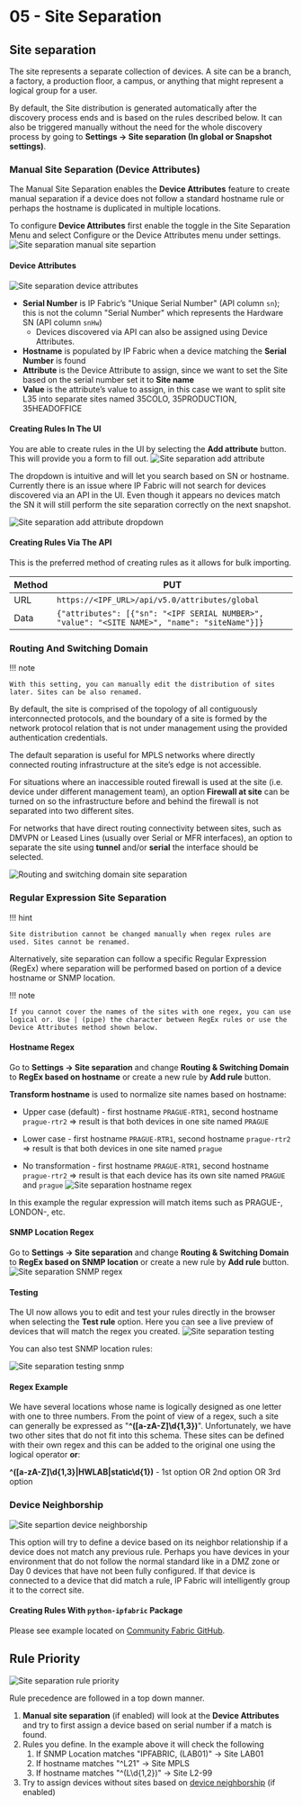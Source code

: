# 05 - Site Separation

## Site separation
The site represents a separate collection of devices. A site can be a branch, a factory, a production floor, a campus, or anything that might represent a logical group for a user.

By default, the Site distribution is generated automatically after the discovery process ends and is based on the rules described below. It can also be triggered manually without the need for the whole discovery process by going to **Settings → Site separation (In global or Snapshot settings)**.

### Manual Site Separation (Device Attributes)

The Manual Site Separation enables the **Device Attributes** feature to create manual separation if a device does not follow a standard hostname rule or perhaps the hostname is duplicated in multiple locations.

To configure **Device Attributes** first enable the toggle in the Site Separation Menu and select Configure or the Device Attributes menu under settings.
![Site separation manual site separtion](site_separation_manual_site_separation.png)

#### Device Attributes

![Site separation device attributes](site_separation_device_attributes.png)

- **Serial Number** is IP Fabric’s "Unique Serial Number" (API column `sn`); this is not the column "Serial Number" which represents the Hardware SN (API column `snHw`)
    - Devices discovered via API can also be assigned using Device Attributes.
- **Hostname** is populated by IP Fabric when a device matching the **Serial Number** is found
- **Attribute** is the Device Attribute to assign, since we want to set the Site based on the serial number set it to **Site name**
- **Value** is the attribute’s value to assign, in this case we want to split site L35 into separate sites named 35COLO, 35PRODUCTION, 35HEADOFFICE

#### Creating Rules In The UI

You are able to create rules in the UI by selecting the **Add attribute** button. This will provide you a form to fill out.
![Site separation add attribute](site_separation_add_attribute.png)

The dropdown is intuitive and will let you search based on SN or hostname. Currently there is an issue where IP Fabric will not search for devices discovered via an API in the UI. Even though it appears no devices match the SN it will still perform the site separation correctly on the next snapshot.

![Site separation add attribute dropdown](site_separation_add_attribute_dropdown.png)

#### Creating Rules Via The API

This is the preferred method of creating rules as it allows for bulk importing.

Method | PUT
---|---
URL| `https://<IPF_URL>/api/v5.0/attributes/global`
Data | `{"attributes": [{"sn": "<IPF SERIAL NUMBER>", "value": "<SITE NAME>", "name": "siteName"}]}`

### Routing And Switching Domain

!!! note

    With this setting, you can manually edit the distribution of sites later. Sites can be also renamed.

By default, the site is comprised of the topology of all contiguously interconnected protocols, and the boundary of a site is formed by the network protocol relation that is not under management using the provided authentication credentials.

The default separation is useful for MPLS networks where directly connected routing infrastructure at the site’s edge is not accessible.

For situations where an inaccessible routed firewall is used at the site (i.e. device under different management team), an option **Firewall at site** can be turned on so the infrastructure before and behind the firewall is not separated into two different sites.

For networks that have direct routing connectivity between sites, such as DMVPN or Leased Lines (usually over Serial or MFR interfaces), an option to separate the site using **tunnel** and/or **serial** the interface should be selected.

![Routing and switching domain site separation](routing_and_switching.png)

### Regular Expression Site Separation

!!! hint

    Site distribution cannot be changed manually when regex rules are used. Sites cannot be renamed.
Alternatively, site separation can follow a specific Regular Expression (RegEx) where separation will be performed based on portion of a device hostname or SNMP location.

!!! note

    If you cannot cover the names of the sites with one regex, you can use logical or. Use | (pipe) the character between RegEx rules or use the Device Attributes method shown below.

#### Hostname Regex

Go to **Settings → Site separation** and change **Routing & Switching Domain** to **RegEx based on hostname** or create a new rule by **Add rule** button.

**Transform hostname** is used to normalize site names based on hostname:

- Upper case (default) - first hostname `PRAGUE-RTR1`, second hostname `prague-rtr2` => result is that both devices in one site named `PRAGUE`

- Lower case - first hostname `PRAGUE-RTR1`, second hostname `prague-rtr2` => result is that both devices in one site named `prague`

- No transformation - first hostname `PRAGUE-RTR1`, second hostname `prague-rtr2` => result is that each device has its own site named `PRAGUE` and `prague`
![Site separation hostname regex](site_separation_hostname_regex.png)

In this example the regular expression will match items such as PRAGUE-, LONDON-, etc.

#### SNMP Location Regex

Go to **Settings → Site separation** and change **Routing & Switching Domain** to **RegEx based on SNMP location** or create a new rule by **Add rule** button.
![Site separation SNMP regex](site_separation_snmp_regex.png)

#### Testing

The UI now allows you to edit and test your rules directly in the browser when selecting the **Test rule** option. Here you can see a live preview of devices that will match the regex you created.
![Site separation testing](site_separation_testing.png)

You can also test SNMP location rules:

![Site separation testing snmp](site_separation_testing_snmp.png)

#### Regex Example

We have several locations whose name is logically designed as one letter with one to three numbers. From the point of view of a regex, such a site can generally be expressed as "**^([a-zA-Z]\d{1,3})**". Unfortunately, we have two other sites that do not fit into this schema. These sites can be defined with their own regex and this can be added to the original one using the logical operator **or**:

**^([a-zA-Z]\d{1,3}|HWLAB|static\d{1})** - 1st option OR 2nd option OR 3rd option

### Device Neighborship

![Site separtion device neighborship](site_separation_device_neighborship.png)

This option will try to define a device based on its neighbor relationship if a device does not match any previous rule.  Perhaps you have devices in your environment that do not follow the normal standard like in a DMZ zone or Day 0 devices that have not been fully configured.  If that device is connected to a device that did match a rule, IP Fabric will intelligently group it to the correct site.

#### Creating Rules With `python-ipfabric` Package

Please see example located on [Community Fabric GitHub](https://github.com/community-fabric/python-ipfabric/blob/main/examples/settings/attributes.py).

## Rule Priority

![Site separation rule priority](site_separation_rule_priority.png)

Rule precedence are followed in a top down manner.

1. **Manual site separation** (if enabled) will look at the **Device Attributes** and try to first assign a device based on serial number if a match is found.
2. Rules you define. In the example above it will check the following
   1. If SNMP Location matches "IPFABRIC, (LAB01)" → Site LAB01
   2. If hostname matches "^L21" → Site MPLS 
   3. If hostname matches "^(L\d{1,2})" → Site L2-99
3. Try to assign devices without sites based on [device neighborship](../../../IP_Fabric_Settings/site_separation.md) (if enabled)

